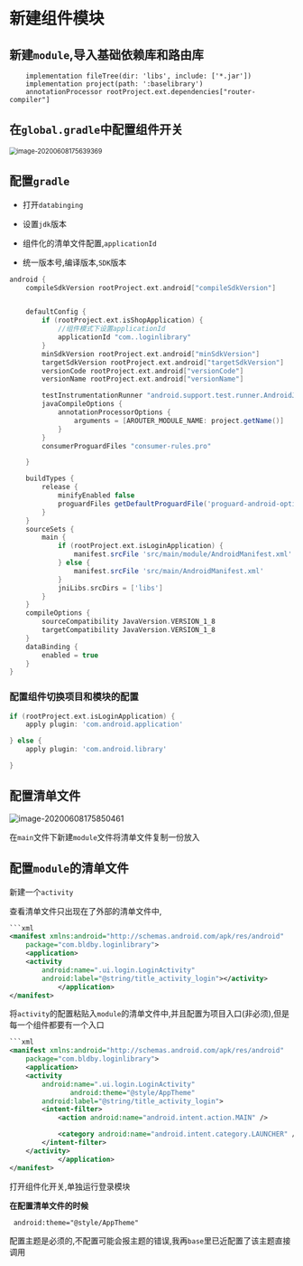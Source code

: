 # 新建组件模块

## 新建`module`,导入基础依赖库和路由库

```grvooy
    implementation fileTree(dir: 'libs', include: ['*.jar'])
    implementation project(path: ':baselibrary')
    annotationProcessor rootProject.ext.dependencies["router-compiler"]
```

## 在`global.gradle`中配置组件开关

<img src="https://bchimg.oss-cn-beijing.aliyuncs.com/picgo/20200608175639.png" alt="image-20200608175639369" style="zoom: 80%;" />



## 配置`gradle`

* 打开`databinging`

* 设置`jdk`版本
* 组件化的清单文件配置,`applicationId`
* 统一版本号,编译版本,`SDK`版本

```groovy
android {
    compileSdkVersion rootProject.ext.android["compileSdkVersion"]


    defaultConfig {
        if (rootProject.ext.isShopApplication) {
            //组件模式下设置applicationId
            applicationId "com..loginlibrary"
        }
        minSdkVersion rootProject.ext.android["minSdkVersion"]
        targetSdkVersion rootProject.ext.android["targetSdkVersion"]
        versionCode rootProject.ext.android["versionCode"]
        versionName rootProject.ext.android["versionName"]

        testInstrumentationRunner "android.support.test.runner.AndroidJUnitRunner"
        javaCompileOptions {
            annotationProcessorOptions {
                arguments = [AROUTER_MODULE_NAME: project.getName()]
            }
        }
        consumerProguardFiles "consumer-rules.pro"

    }

    buildTypes {
        release {
            minifyEnabled false
            proguardFiles getDefaultProguardFile('proguard-android-optimize.txt'), 'proguard-rules.pro'
        }
    }
    sourceSets {
        main {
            if (rootProject.ext.isLoginApplication) {
                manifest.srcFile 'src/main/module/AndroidManifest.xml'
            } else {
                manifest.srcFile 'src/main/AndroidManifest.xml'
            }
            jniLibs.srcDirs = ['libs']
        }
    }
    compileOptions {
        sourceCompatibility JavaVersion.VERSION_1_8
        targetCompatibility JavaVersion.VERSION_1_8
    }
    dataBinding {
        enabled = true
    }
}

```

### 配置组件切换项目和模块的配置

```groovy
if (rootProject.ext.isLoginApplication) {
    apply plugin: 'com.android.application'

} else {
    apply plugin: 'com.android.library'

}
```

## 配置清单文件

![image-20200608175850461](https://bchimg.oss-cn-beijing.aliyuncs.com/picgo/20200608175850.png)

在`main`文件下新建`module`文件将清单文件复制一份放入

## 配置`module`的清单文件

新建一个`activity`

查看清单文件只出现在了外部的清单文件中,

```xml
```xml
<manifest xmlns:android="http://schemas.android.com/apk/res/android"
    package="com.bldby.loginlibrary">
    <application>
    <activity
        android:name=".ui.login.LoginActivity"
        android:label="@string/title_activity_login"></activity>
            </application>
</manifest>
```

将`activity`的配置粘贴入`module`的清单文件中,并且配置为项目入口(非必须),但是每一个组件都要有一个入口

```xml
```xml
<manifest xmlns:android="http://schemas.android.com/apk/res/android"
    package="com.bldby.loginlibrary">
    <application>
    <activity
        android:name=".ui.login.LoginActivity"
               android:theme="@style/AppTheme"
        android:label="@string/title_activity_login">
        <intent-filter>
            <action android:name="android.intent.action.MAIN" />

            <category android:name="android.intent.category.LAUNCHER" />
        </intent-filter>
    </activity>
            </application>
</manifest>
```

打开组件化开关,单独运行登录模块

**在配置清单文件的时候**

```xml
 android:theme="@style/AppTheme"
```

配置主题是必须的,不配置可能会报主题的错误,我再`base`里已近配置了该主题直接调用